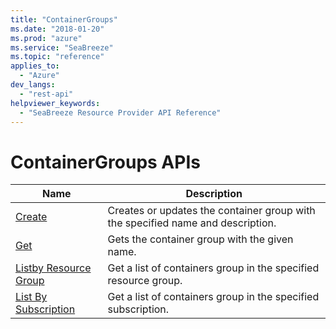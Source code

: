 ```yaml
---
title: "ContainerGroups"
ms.date: "2018-01-20"
ms.prod: "azure"
ms.service: "SeaBreeze"
ms.topic: "reference"
applies_to: 
  - "Azure"
dev_langs: 
  - "rest-api"
helpviewer_keywords: 
  - "SeaBreeze Resource Provider API Reference"
---
```

# ContainerGroups APIs

| Name | Description |
| --- | --- |
| [Create](seabreeze-api-containergroups_create.md) | Creates or updates the container group with the specified name and description.<br/> |
| [Get](seabreeze-api-containergroups_get.md) | Gets the container group with the given name.<br/> |
| [Listby Resource Group](seabreeze-api-containergroups_listbyresourcegroup.md) | Get a list of containers group in the specified resource group.<br/> |
| [List By Subscription](seabreeze-api-containergroups_listbysubscription.md) | Get a list of containers group in the specified subscription.<br/> |

